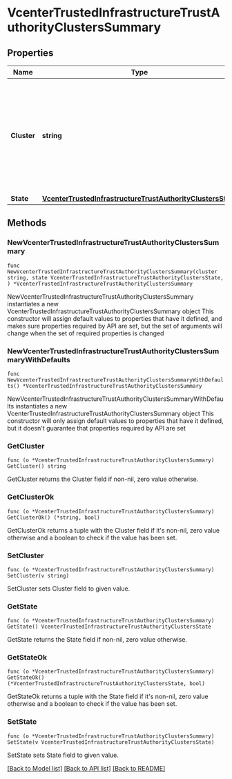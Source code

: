 # VcenterTrustedInfrastructureTrustAuthorityClustersSummary

## Properties

Name | Type | Description | Notes
------------ | ------------- | ------------- | -------------
**Cluster** | **string** | Identifies the cluster. When clients pass a value of this structure as a parameter, the field must be an identifier for the resource type: ClusterComputeResource. When operations return a value of this structure as a result, the field will be an identifier for the resource type: ClusterComputeResource. | 
**State** | [**VcenterTrustedInfrastructureTrustAuthorityClustersState**](VcenterTrustedInfrastructureTrustAuthorityClustersState.md) |  | 

## Methods

### NewVcenterTrustedInfrastructureTrustAuthorityClustersSummary

`func NewVcenterTrustedInfrastructureTrustAuthorityClustersSummary(cluster string, state VcenterTrustedInfrastructureTrustAuthorityClustersState, ) *VcenterTrustedInfrastructureTrustAuthorityClustersSummary`

NewVcenterTrustedInfrastructureTrustAuthorityClustersSummary instantiates a new VcenterTrustedInfrastructureTrustAuthorityClustersSummary object
This constructor will assign default values to properties that have it defined,
and makes sure properties required by API are set, but the set of arguments
will change when the set of required properties is changed

### NewVcenterTrustedInfrastructureTrustAuthorityClustersSummaryWithDefaults

`func NewVcenterTrustedInfrastructureTrustAuthorityClustersSummaryWithDefaults() *VcenterTrustedInfrastructureTrustAuthorityClustersSummary`

NewVcenterTrustedInfrastructureTrustAuthorityClustersSummaryWithDefaults instantiates a new VcenterTrustedInfrastructureTrustAuthorityClustersSummary object
This constructor will only assign default values to properties that have it defined,
but it doesn't guarantee that properties required by API are set

### GetCluster

`func (o *VcenterTrustedInfrastructureTrustAuthorityClustersSummary) GetCluster() string`

GetCluster returns the Cluster field if non-nil, zero value otherwise.

### GetClusterOk

`func (o *VcenterTrustedInfrastructureTrustAuthorityClustersSummary) GetClusterOk() (*string, bool)`

GetClusterOk returns a tuple with the Cluster field if it's non-nil, zero value otherwise
and a boolean to check if the value has been set.

### SetCluster

`func (o *VcenterTrustedInfrastructureTrustAuthorityClustersSummary) SetCluster(v string)`

SetCluster sets Cluster field to given value.


### GetState

`func (o *VcenterTrustedInfrastructureTrustAuthorityClustersSummary) GetState() VcenterTrustedInfrastructureTrustAuthorityClustersState`

GetState returns the State field if non-nil, zero value otherwise.

### GetStateOk

`func (o *VcenterTrustedInfrastructureTrustAuthorityClustersSummary) GetStateOk() (*VcenterTrustedInfrastructureTrustAuthorityClustersState, bool)`

GetStateOk returns a tuple with the State field if it's non-nil, zero value otherwise
and a boolean to check if the value has been set.

### SetState

`func (o *VcenterTrustedInfrastructureTrustAuthorityClustersSummary) SetState(v VcenterTrustedInfrastructureTrustAuthorityClustersState)`

SetState sets State field to given value.



[[Back to Model list]](../README.md#documentation-for-models) [[Back to API list]](../README.md#documentation-for-api-endpoints) [[Back to README]](../README.md)


